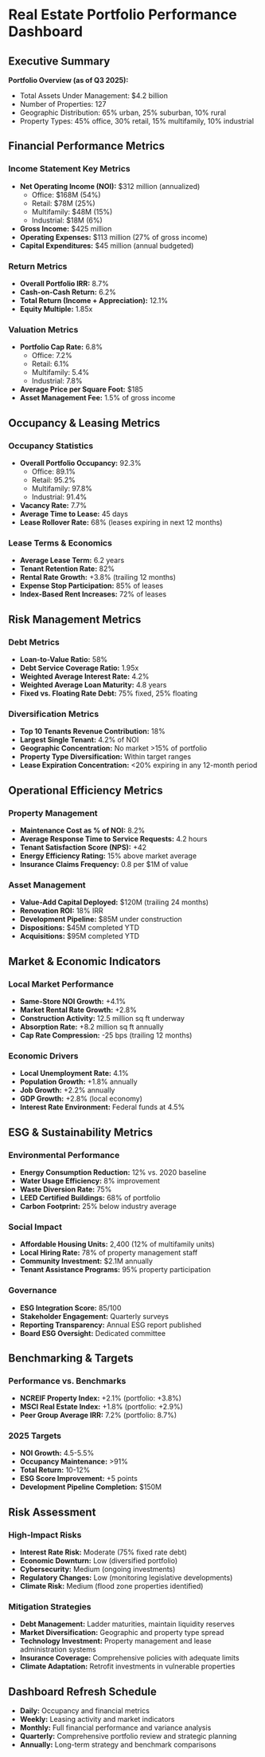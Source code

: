 # Real Estate Portfolio Performance Dashboard

## Executive Summary
**Portfolio Overview (as of Q3 2025):**
- Total Assets Under Management: $4.2 billion
- Number of Properties: 127
- Geographic Distribution: 65% urban, 25% suburban, 10% rural
- Property Types: 45% office, 30% retail, 15% multifamily, 10% industrial

## Financial Performance Metrics

### Income Statement Key Metrics
- **Net Operating Income (NOI):** $312 million (annualized)
  - Office: $168M (54%)
  - Retail: $78M (25%)
  - Multifamily: $48M (15%)
  - Industrial: $18M (6%)
- **Gross Income:** $425 million
- **Operating Expenses:** $113 million (27% of gross income)
- **Capital Expenditures:** $45 million (annual budgeted)

### Return Metrics
- **Overall Portfolio IRR:** 8.7%
- **Cash-on-Cash Return:** 6.2%
- **Total Return (Income + Appreciation):** 12.1%
- **Equity Multiple:** 1.85x

### Valuation Metrics
- **Portfolio Cap Rate:** 6.8%
  - Office: 7.2%
  - Retail: 6.1%
  - Multifamily: 5.4%
  - Industrial: 7.8%
- **Average Price per Square Foot:** $185
- **Asset Management Fee:** 1.5% of gross income

## Occupancy & Leasing Metrics

### Occupancy Statistics
- **Overall Portfolio Occupancy:** 92.3%
  - Office: 89.1%
  - Retail: 95.2%
  - Multifamily: 97.8%
  - Industrial: 91.4%
- **Vacancy Rate:** 7.7%
- **Average Time to Lease:** 45 days
- **Lease Rollover Rate:** 68% (leases expiring in next 12 months)

### Lease Terms & Economics
- **Average Lease Term:** 6.2 years
- **Tenant Retention Rate:** 82%
- **Rental Rate Growth:** +3.8% (trailing 12 months)
- **Expense Stop Participation:** 85% of leases
- **Index-Based Rent Increases:** 72% of leases

## Risk Management Metrics

### Debt Metrics
- **Loan-to-Value Ratio:** 58%
- **Debt Service Coverage Ratio:** 1.95x
- **Weighted Average Interest Rate:** 4.2%
- **Weighted Average Loan Maturity:** 4.8 years
- **Fixed vs. Floating Rate Debt:** 75% fixed, 25% floating

### Diversification Metrics
- **Top 10 Tenants Revenue Contribution:** 18%
- **Largest Single Tenant:** 4.2% of NOI
- **Geographic Concentration:** No market >15% of portfolio
- **Property Type Diversification:** Within target ranges
- **Lease Expiration Concentration:** <20% expiring in any 12-month period

## Operational Efficiency Metrics

### Property Management
- **Maintenance Cost as % of NOI:** 8.2%
- **Average Response Time to Service Requests:** 4.2 hours
- **Tenant Satisfaction Score (NPS):** +42
- **Energy Efficiency Rating:** 15% above market average
- **Insurance Claims Frequency:** 0.8 per $1M of value

### Asset Management
- **Value-Add Capital Deployed:** $120M (trailing 24 months)
- **Renovation ROI:** 18% IRR
- **Development Pipeline:** $85M under construction
- **Dispositions:** $45M completed YTD
- **Acquisitions:** $95M completed YTD

## Market & Economic Indicators

### Local Market Performance
- **Same-Store NOI Growth:** +4.1%
- **Market Rental Rate Growth:** +2.8%
- **Construction Activity:** 12.5 million sq ft underway
- **Absorption Rate:** +8.2 million sq ft annually
- **Cap Rate Compression:** -25 bps (trailing 12 months)

### Economic Drivers
- **Local Unemployment Rate:** 4.1%
- **Population Growth:** +1.8% annually
- **Job Growth:** +2.2% annually
- **GDP Growth:** +2.8% (local economy)
- **Interest Rate Environment:** Federal funds at 4.5%

## ESG & Sustainability Metrics

### Environmental Performance
- **Energy Consumption Reduction:** 12% vs. 2020 baseline
- **Water Usage Efficiency:** 8% improvement
- **Waste Diversion Rate:** 75%
- **LEED Certified Buildings:** 68% of portfolio
- **Carbon Footprint:** 25% below industry average

### Social Impact
- **Affordable Housing Units:** 2,400 (12% of multifamily units)
- **Local Hiring Rate:** 78% of property management staff
- **Community Investment:** $2.1M annually
- **Tenant Assistance Programs:** 95% property participation

### Governance
- **ESG Integration Score:** 85/100
- **Stakeholder Engagement:** Quarterly surveys
- **Reporting Transparency:** Annual ESG report published
- **Board ESG Oversight:** Dedicated committee

## Benchmarking & Targets

### Performance vs. Benchmarks
- **NCREIF Property Index:** +2.1% (portfolio: +3.8%)
- **MSCI Real Estate Index:** +1.8% (portfolio: +2.9%)
- **Peer Group Average IRR:** 7.2% (portfolio: 8.7%)

### 2025 Targets
- **NOI Growth:** 4.5-5.5%
- **Occupancy Maintenance:** >91%
- **Total Return:** 10-12%
- **ESG Score Improvement:** +5 points
- **Development Pipeline Completion:** $150M

## Risk Assessment

### High-Impact Risks
- **Interest Rate Risk:** Moderate (75% fixed rate debt)
- **Economic Downturn:** Low (diversified portfolio)
- **Cybersecurity:** Medium (ongoing investments)
- **Regulatory Changes:** Low (monitoring legislative developments)
- **Climate Risk:** Medium (flood zone properties identified)

### Mitigation Strategies
- **Debt Management:** Ladder maturities, maintain liquidity reserves
- **Market Diversification:** Geographic and property type spread
- **Technology Investment:** Property management and lease administration systems
- **Insurance Coverage:** Comprehensive policies with adequate limits
- **Climate Adaptation:** Retrofit investments in vulnerable properties

## Dashboard Refresh Schedule
- **Daily:** Occupancy and financial metrics
- **Weekly:** Leasing activity and market indicators
- **Monthly:** Full financial performance and variance analysis
- **Quarterly:** Comprehensive portfolio review and strategic planning
- **Annually:** Long-term strategy and benchmark comparisons